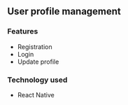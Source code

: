 ## User profile management

### Features
- Registration
- Login
- Update profile

### Technology used
- React Native